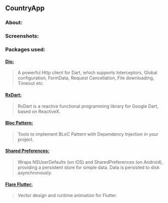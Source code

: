 
## CountryApp

### About:



### Screenshots:






### Packages used:

#### [Dio:]()
> A powerful Http client for Dart, which supports Interceptors, Global configuration, FormData, Request Cancellation, File downloading, Timeout etc.

#### [RxDart:]() 
> RxDart is a reactive functional programming library for Google Dart, based on ReactiveX. 

#### [Bloc Pattern:]()
> Tools to implement BLoC Pattern with Dependency Injection in your project.

#### [Shared Preferences:]()
> Wraps NSUserDefaults (on iOS) and SharedPreferences (on Android), providing a persistent store for simple data. Data is persisted to disk asynchronously.

#### [Flare Flutter:](https://pub.dev/packages/flare_splash_screen)
> Vector design and runtime animation for Flutter.

